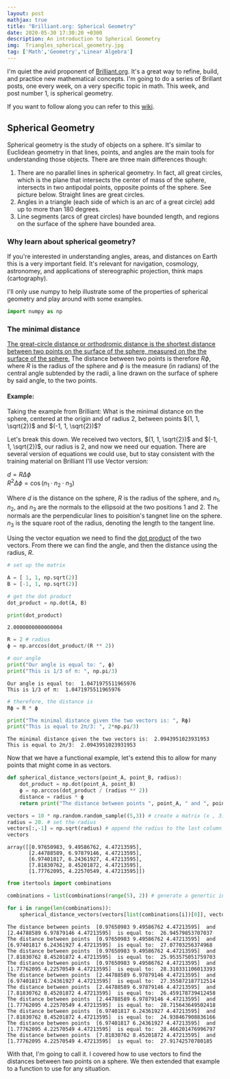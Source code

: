 ```yaml
---
layout: post
mathjax: true
title: "Brilliant.org: Spherical Geometry"
date: 2020-05-30 17:30:20 +0300
description: An introduction to Spherical Geometry
img:  Triangles_spherical_geometry.jpg
tag: ['Math','Geometry','Linear Algebra']
---
```

I'm quiet the avid proponent of [Brilliant.org](https://brilliant.org/). It's a great way to refine, build, and practice new mathematical concepts. I'm going to do a series of Brillant posts, one every week, on a very specific topic in math. This week, and post number 1, is spherical geometry.

If you want to follow along you can refer to this [wiki](https://brilliant.org/wiki/spherical-geometry/).

## Spherical Geometry

Spherical geometry is the study of objects on a sphere. It's similar to Euclidean geometry in that lines, points, and angles are the main tools for understanding those objects. There are three main differences though: 

1. There are no parallel lines in spherical geometry. In fact, all great circles, which is the plane that intersects the center of mass of the sphere, intersects in two antipodal points, opposite points of the sphere. See picture below. Straight lines are great circles.
2. Angles in a triangle (each side of which is an arc of a great circle) add up to more than 180 degrees.
3. Line segments (arcs of great circles) have bounded length, and regions on the surface of the sphere have bounded area.

### Why learn about spherical geometry? 
If you're interested in understanding angles, areas, and distances on Earth this is a very important field. It's relevant for navigation, cosmology, astronomey, and applications of stereographic projection, think maps (cartography). 

I'll only use numpy to help illustrate some of the properties of spherical geometry and play around with some examples.


```python
import numpy as np
```

### The minimal distance
[The great-circle distance or orthodromic distance is the shortest distance between two points on the surface of the sphere, measured on the the surface of the sphere.](https://en.wikipedia.org/wiki/Great-circle_distance) The distance between two points is therefore $R\phi$, where $R$ is the radius of the sphere and $\phi$ is the measure (in radians) of the central angle subtended by the radii, a line drawn on the surface of sphere by said angle, to the two points.

#### Example:

Taking the example from Brilliant: What is the minimal distance on the sphere, centered at the origin and of radius 2, between points $(1, 1, \sqrt{2})$ and $(-1, 1, \sqrt{2})$?

Let's break this down. We received two vectors, $(1, 1, \sqrt{2})$ and $(-1, 1, \sqrt{2})$, our radius is 2, and now we need our equation. There are several version of equations we could use, but to stay consistent with the training material on Brilliant I'll use Vector version:

$d = R\Delta\phi$
<br/>
$R^{2}\Delta\phi = \cos(n_{1} \cdot n_{2} \cdot n_{3})$

Where $d$ is the distance on the sphere, $R$ is the radius of the sphere, and $n_{1}$, $n_{2}$, and $n_{3}$ are the normals to the ellipsoid at the two positions 1 and 2. The normals are the perpendicular lines to poisition's tangnet line on the sphere. $n_{3}$ is the square root of the radius, denoting the length to the tangent line.

Using the vector equation we need to find the [dot product](https://mathworld.wolfram.com/DotProduct.html) of the two vectors. From there we can find the angle, and then the distance using the radius, $R$.

```python
# set up the matrix

A = [ 1, 1, np.sqrt(2)]
B = [-1, 1, np.sqrt(2)]

# get the dot product
dot_product = np.dot(A, B)

print(dot_product)
```

    2.0000000000000004
    


```python
R = 2 # radius
ϕ = np.arccos(dot_product/(R ** 2))

# our angle
print("Our angle is equal to: ", ϕ)
print("This is 1/3 of π: ", np.pi/3)
```

    Our angle is equal to:  1.0471975511965976
    This is 1/3 of π:  1.0471975511965976
    


```python
# therefore, the distance is
Rϕ = R * ϕ

print("The minimal distance given the two vectors is: ", Rϕ)
print("This is equal to 2π/3: ", 2*np.pi/3)
```

    The minimal distance given the two vectors is:  2.0943951023931953
    This is equal to 2π/3:  2.0943951023931953
    


Now that we have a functional example, let's extend this to allow for many points that might come in as vectors.


```python
def spherical_distance_vectors(point_A, point_B, radius):
    dot_product = np.dot(point_A, point_B)
    ϕ = np.arccos(dot_product / (radius ** 2))
    distance = radius * ϕ
    return print("The distance between points ", point_A, " and ", point_B," is equal to: ", distance)
```


```python
vectors = 10 * np.random.random_sample((5,3)) # create a matrix (x , 3). I picked 5 by 3.
radius = 20. # set the radius
vectors[:,-1] = np.sqrt(radius) # append the radius to the last column
vectors
```




    array([[0.97650983, 9.49586762, 4.47213595],
           [2.44788589, 6.97879146, 4.47213595],
           [6.97401817, 6.24361927, 4.47213595],
           [7.81830762, 8.45201872, 4.47213595],
           [1.77762095, 4.22570549, 4.47213595]])




```python
from itertools import combinations

combinations = list(combinations(range(5), 2)) # generate a genertic index list to use to get the right points without duplicate analysis

for i in range(len(combinations)):
    spherical_distance_vectors(vectors[list(combinations[i])[0]], vectors[list(combinations[i])[1]], radius)
```

    The distance between points  [0.97650983 9.49586762 4.47213595]  and  [2.44788589 6.97879146 4.47213595]  is equal to:  26.94579853707037
    The distance between points  [0.97650983 9.49586762 4.47213595]  and  [6.97401817 6.24361927 4.47213595]  is equal to:  27.07703256374968
    The distance between points  [0.97650983 9.49586762 4.47213595]  and  [7.81830762 8.45201872 4.47213595]  is equal to:  25.953575051759703
    The distance between points  [0.97650983 9.49586762 4.47213595]  and  [1.77762095 4.22570549 4.47213595]  is equal to:  28.310331106013393
    The distance between points  [2.44788589 6.97879146 4.47213595]  and  [6.97401817 6.24361927 4.47213595]  is equal to:  27.355872187712514
    The distance between points  [2.44788589 6.97879146 4.47213595]  and  [7.81830762 8.45201872 4.47213595]  is equal to:  26.459178739412458
    The distance between points  [2.44788589 6.97879146 4.47213595]  and  [1.77762095 4.22570549 4.47213595]  is equal to:  28.715643649502418
    The distance between points  [6.97401817 6.24361927 4.47213595]  and  [7.81830762 8.45201872 4.47213595]  is equal to:  24.938467908836166
    The distance between points  [6.97401817 6.24361927 4.47213595]  and  [1.77762095 4.22570549 4.47213595]  is equal to:  28.466201476996797
    The distance between points  [7.81830762 8.45201872 4.47213595]  and  [1.77762095 4.22570549 4.47213595]  is equal to:  27.91742570780185
    

With that, I'm going to call it. I covered how to use vectors to find the distances between two points on a sphere. We then extended that example to a function to use for any situation.
